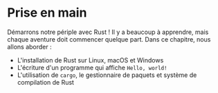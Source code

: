 <!--
# Getting Started
-->

# Prise en main

<!--
Let’s start your Rust journey! There’s a lot to learn, but every journey starts
somewhere. In this chapter, we’ll discuss:
-->

Démarrons notre périple avec Rust ! Il y a beaucoup à apprendre, mais chaque
aventure doit commencer quelque part. Dans ce chapitre, nous allons aborder :

<!--
* Installing Rust on Linux, macOS, and Windows
* Writing a program that prints `Hello, world!`
* Using `cargo`, Rust’s package manager and build system
-->

* L'installation de Rust sur Linux, macOS et Windows
* L'écriture d'un programme qui affiche `Hello, world!`
* L'utilisation de `cargo`, le gestionnaire de paquets et système de compilation
  de Rust
